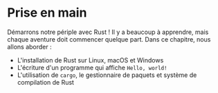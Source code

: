 <!--
# Getting Started
-->

# Prise en main

<!--
Let’s start your Rust journey! There’s a lot to learn, but every journey starts
somewhere. In this chapter, we’ll discuss:
-->

Démarrons notre périple avec Rust ! Il y a beaucoup à apprendre, mais chaque
aventure doit commencer quelque part. Dans ce chapitre, nous allons aborder :

<!--
* Installing Rust on Linux, macOS, and Windows
* Writing a program that prints `Hello, world!`
* Using `cargo`, Rust’s package manager and build system
-->

* L'installation de Rust sur Linux, macOS et Windows
* L'écriture d'un programme qui affiche `Hello, world!`
* L'utilisation de `cargo`, le gestionnaire de paquets et système de compilation
  de Rust
